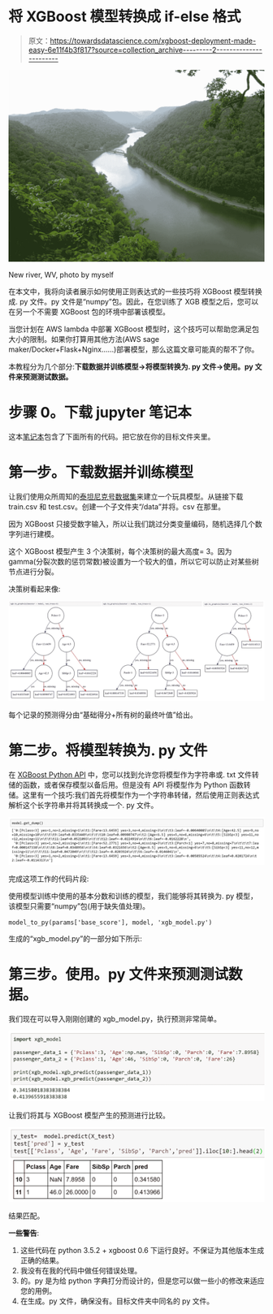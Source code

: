 # 将 XGBoost 模型转换成 if-else 格式

> 原文：<https://towardsdatascience.com/xgboost-deployment-made-easy-6e11f4b3f817?source=collection_archive---------2----------------------->

![](img/6e6e60b6edfe49386b8897b7c13c123b.png)

New river, WV, photo by myself

在本文中，我将向读者展示如何使用正则表达式的一些技巧将 XGBoost 模型转换成. py 文件。py 文件是“numpy”包。因此，在您训练了 XGB 模型之后，您可以在另一个不需要 XGBoost 包的环境中部署该模型。

当您计划在 AWS lambda 中部署 XGBoost 模型时，这个技巧可以帮助您满足包大小的限制。如果你打算用其他方法(AWS sage maker/Docker+Flask+Nginx……)部署模型，那么这篇文章可能真的帮不了你。

本教程分为几个部分:**下载数据并训练模型→将模型转换为. py 文件→使用。py 文件来预测测试数据。**

# 步骤 0。下载 jupyter 笔记本

这本[笔记本](https://github.com/Shiutang-Li/xgboost_deployment/blob/master/deploy_xgboost.ipynb)包含了下面所有的代码。把它放在你的目标文件夹里。

# 第一步。下载数据并训练模型

让我们使用众所周知的[泰坦尼克号数据集](https://www.kaggle.com/c/titanic/data)来建立一个玩具模型。从链接下载 train.csv 和 test.csv。创建一个子文件夹“/data”并将。csv 在那里。

因为 XGBoost 只接受数字输入，所以让我们跳过分类变量编码，随机选择几个数字列进行建模。

这个 XGBoost 模型产生 3 个决策树，每个决策树的最大高度= 3。因为 gamma(分裂次数的惩罚常数)被设置为一个较大的值，所以它可以防止对某些树节点进行分裂。

决策树看起来像:

![](img/9319bf146947aa18dccfb3dc4d65a235.png)

每个记录的预测得分由“基础得分+所有树的最终叶值”给出。

# 第二步。将模型转换为. py 文件

在 [XGBoost Python API](https://xgboost.readthedocs.io/en/latest/python/python_api.html) 中，您可以找到允许您将模型作为字符串或. txt 文件转储的函数，或者保存模型以备后用。但是没有 API 将模型作为 Python 函数转储。这里有一个技巧:我们首先将模型作为一个字符串转储，然后使用正则表达式解析这个长字符串并将其转换成一个. py 文件。

![](img/18450fd9d15b6d8aef95c38030d9d363.png)

完成这项工作的代码片段:

使用模型训练中使用的基本分数和训练的模型，我们能够将其转换为. py 模型，该模型只需要“numpy”包(用于缺失值处理)。

```
model_to_py(params['base_score'], model, 'xgb_model.py')
```

生成的“xgb_model.py”的一部分如下所示:

# 第三步。使用。py 文件来预测测试数据。

我们现在可以导入刚刚创建的 xgb_model.py，执行预测非常简单。

![](img/7b9d52b008d5c000573aec015fde72bd.png)

让我们将其与 XGBoost 模型产生的预测进行比较。

![](img/7f26e15a6318861647cbf185936fc13b.png)

结果匹配。

**一些警告**:

1.  这些代码在 python 3.5.2 + xgboost 0.6 下运行良好。不保证为其他版本生成正确的结果。
2.  我没有在我的代码中做任何错误处理。
3.  的。py 是为给 python 字典打分而设计的，但是您可以做一些小的修改来适应您的用例。
4.  在生成。py 文件，确保没有。目标文件夹中同名的 py 文件。